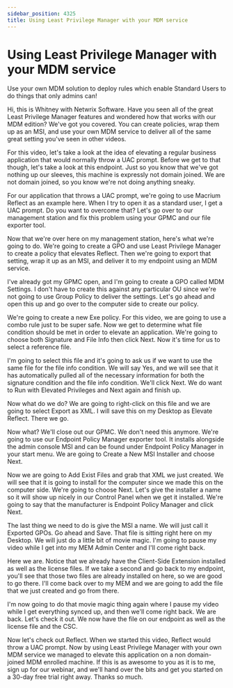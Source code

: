 ```yaml
---
sidebar_position: 4325
title: Using Least Privilege Manager with your MDM service
---
```


# Using Least Privilege Manager with your MDM service

Use your own MDM solution to deploy rules which enable Standard Users to do things that only admins can!

Hi, this is Whitney with Netwrix Software. Have you seen all of the great Least Privilege Manager features and wondered how that works with our MDM edition? We've got you covered. You can create policies, wrap them up as an MSI, and use your own MDM service to deliver all of the same great setting you've seen in other videos.

For this video, let's take a look at the idea of elevating a regular business application that would normally throw a UAC prompt. Before we get to that though, let's take a look at this endpoint. Just so you know that we've got nothing up our sleeves, this machine is expressly not domain joined. We are not domain joined, so you know we're not doing anything sneaky.

For our application that throws a UAC prompt, we're going to use Macrium Reflect as an example here. When I try to open it as a standard user, I get a UAC prompt. Do you want to overcome that? Let's go over to our management station and fix this problem using your GPMC and our file exporter tool.

Now that we're over here on my management station, here's what we're going to do. We're going to create a GPO and use Least Privilege Manager to create a policy that elevates Reflect. Then we're going to export that setting, wrap it up as an MSI, and deliver it to my endpoint using an MDM service.

I've already got my GPMC open, and I'm going to create a GPO called MDM Settings. I don't have to create this against any particular OU since we're not going to use Group Policy to deliver the settings. Let's go ahead and open this up and go over to the computer side to create our policy.

We're going to create a new Exe policy. For this video, we are going to use a combo rule just to be super safe. Now we get to determine what file condition should be met in order to elevate an application. We're going to choose both Signature and File Info then click Next. Now it's time for us to select a reference file.

I'm going to select this file and it's going to ask us if we want to use the same file for the file info condition. We will say Yes, and we will see that it has automatically pulled all of the necessary information for both the signature condition and the file info condition. We'll click Next. We do want to Run with Elevated Privileges and Next again and finish up.

Now what do we do? We are going to right-click on this file and we are going to select Export as XML. I will save this on my Desktop as Elevate Reflect. There we go.

Now what? We'll close out our GPMC. We don't need this anymore. We're going to use our Endpoint Policy Manager exporter tool. It installs alongside the admin console MSI and can be found under Endpoint Policy Manager in your start menu. We are going to Create a New MSI Installer and choose Next.

Now we are going to Add Exist Files and grab that XML we just created. We will see that it is going to install for the computer since we made this on the computer side. We're going to choose Next. Let's give the installer a name so it will show up nicely in our Control Panel when we get it installed. We're going to say that the manufacturer is Endpoint Policy Manager and click Next.

The last thing we need to do is give the MSI a name. We will just call it Exported GPOs. Go ahead and Save. That file is sitting right here on my Desktop. We will just do a little bit of movie magic. I'm going to pause my video while I get into my MEM Admin Center and I'll come right back.

Here we are. Notice that we already have the Client-Side Extension installed as well as the license files. If we take a second and go back to my endpoint, you'll see that those two files are already installed on here, so we are good to go there. I'll come back over to my MEM and we are going to add the file that we just created and go from there.

I'm now going to do that movie magic thing again where I pause my video while I get everything synced up, and then we'll come right back. We are back. Let's check it out. We now have the file on our endpoint as well as the license file and the CSC.

Now let's check out Reflect. When we started this video, Reflect would throw a UAC prompt. Now by using Least Privilege Manager with your own MDM service we managed to elevate this application on a non domain-joined MDM enrolled machine. If this is as awesome to you as it is to me, sign up for our webinar, and we'll hand over the bits and get you started on a 30-day free trial right away. Thanks so much.